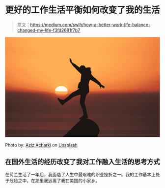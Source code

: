 # 更好的工作生活平衡如何改变了我的生活

> 原文：<https://medium.com/swlh/how-a-better-work-life-balance-changed-my-life-f3fd2681f7b7>

![](img/c39af0701bb8dc5950d82ef36a25366b.png)

Photo by: [Aziz Acharki](https://unsplash.com/@acharki95) on [Unsplash](https://unsplash.com/)

## 在国外生活的经历改变了我对工作融入生活的思考方式

在荷兰生活了一年后，我面临了人生中最艰难的职业挫折之一。我的工作基本上处于危险之中，在那里我远离了我在美国的小家乡。